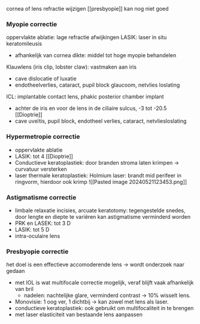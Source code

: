 cornea of lens refractie wijzigen
[[presbyopie]] kan nog niet goed

### Myopie correctie
oppervlakte ablatie: lage refractie afwijkingen 
LASIK: laser in situ keratomileusis
- afhankelijk van cornea dikte: middel tot hoge myopie behandelen

Klauwlens (iris clip, lobster claw): vastmaken aan iris
- cave dislocatie of luxatie
- endotheelverlies, cataract, pupil block glaucoom, netvlies loslating

ICL: implantable contact lens, phakic posterior chamber implant
- achter de iris en voor de lens in de ciliaire sulcus, -3 tot -20.5 [[Dioptrie]]
- cave uveïtis, pupil block, endotheel verlies, cataract, netvliesloslating

### Hypermetropie correctie
- oppervlakte ablatie
- LASIK: tot 4 [[Dioptrie]]
- Conductieve keratoplastiek: door branden stroma laten krimpen -> curvatuur versterken
- laser thermale keratoplastiek: Holmium laser: brandt mid perifeer in ringvorm, hierdoor ook krimp
![[Pasted image 20240521123453.png]]


### Astigmatisme correctie
- limbale relaxatie incisies, arcuate keratotomy: tegengestelde snedes, door lengte en diepte te variëren kan astigmatisme verminderd worden
- PRK en LASEK: tot 3 D
- LASIK: tot 5 D
- intra-oculaire lens

### Presbyopie correctie

het doel is een effectieve accomoderende lens -> wordt onderzoek naar gedaan
- met IOL is wat multifocale correctie mogelijk, veraf blijft vaak afhankelijk van bril
	- nadelen: nachtelijke glare, verminderd contrast -> 10% wisselt lens.
- Monovisie: 1 oog ver, 1 dichtbij -> kan zowel met lens als laser.
- conductieve keratoplastiek: ook gebruikt om multifocaliteit in te brengen
- met laser elasticiteit van bestaande lens aanpassen